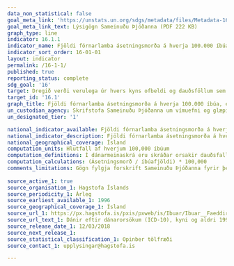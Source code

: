 ```yaml
---
data_non_statistical: false
goal_meta_link: 'https://unstats.un.org/sdgs/metadata/files/Metadata-16-01-01.pdf '
goal_meta_link_text: Lýsigögn Sameinuðu Þjóðanna (PDF 222 KB)
graph_type: line
indicator: 16.1.1
indicator_name: Fjöldi fórnarlamba ásetningsmorða á hverja 100.000 íbúa, eftir kyni og aldri.
indicator_sort_order: 16-01-01
layout: indicator
permalink: /16-1-1/
published: true
reporting_status: complete
sdg_goal: '16'
target: Dregið verði verulega úr hvers kyns ofbeldi og dauðsföllum sem rekja má til þess.
target_id: '16.1'
graph_title: Fjöldi fórnarlamba ásetningsmorða á hverja 100.000 íbúa, eftir kyni og aldri.
un_custodian_agency: Skrifstofa Sameinuðu Þjóðanna um vímuefni og glæpi (UNODC), Alþjóðaheilbrigðismálastofnunin (WHO)
un_designated_tier: '1'

national_indicator_available: Fjöldi fórnarlamba ásetningsmorða á hverja 100.000 íbúa, eftir kyni og aldri.
national_indicator_description: Fjöldi fórnarlamba ásetningsmorða á hverja 100.000 íbúa, eftir kyni og aldri.
national_geographical_coverage: Ísland
computation_units: Hlutfall af hverjum 100,000 íbúum
computation_definitions: Í dánarmeinaskrá eru skráðar orsakir dauðsfalla á Íslandi og fylgir skráin ICD 10 staðlinum. Samkvæmt ICD 10 staðlinum eru dauðsföll vegna ásetningsmorða skráð með ICD 10 kóðum X85-Y09.
computation_calculations: (Ásetningsmorð / íbúafjöldi) * 100,000
comments_limitations: Gögn fylgja forskrift Sameinuðu Þjóðanna fyrir þennan mælikvarða. Þessi mælikvarði var fundinn í samstarfi við sérfræðinga í málefninu.
  
source_active_1: true
source_organisation_1: Hagstofa Íslands
source_periodicity_1: Árleg
source_earliest_available_1: 1996
source_geographical_coverage_1: Ísland 
source_url_1: https://px.hagstofa.is/pxis/pxweb/is/Ibuar/Ibuar__Faeddirdanir__danir__danarmein/MAN05302.px
source_url_text_1: Dánir eftir dánarorsökum (ICD-10), kyni og aldri 1996-2017
source_release_date_1: 12/03/2018
source_next_release_1: 
source_statistical_classification_1: Opinber tölfræði
source_contact_1: upplysingar@hagstofa.is

---
```


